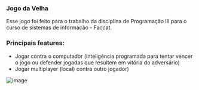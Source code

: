 ### Jogo da Velha

Esse jogo foi feito para o trabalho da disciplina de Programação III para o curso de sistemas de informação - Faccat.

### Principais features:

* Jogar contra o computador (inteligência programada para tentar vencer o jogo ou defender jogadas que resultem em vitória do adversário)
* Jogar multiplayer (local) contra outro jogador)

![image](https://github.com/Flamarionfp/tic-tac-toe-java/assets/83596149/00830e8b-e4c8-4010-99be-901b6871dd41)
